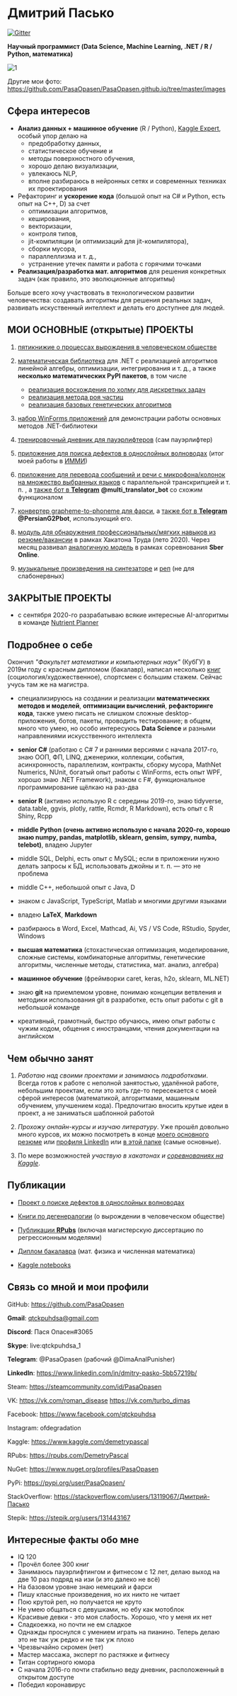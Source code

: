 # Дмитрий Пасько
[![Gitter](https://badges.gitter.im/PasaOpasen/community.svg)](https://gitter.im/PasaOpasen/community?utm_source=badge&utm_medium=badge&utm_campaign=pr-badge)

**Научный программист (Data Science, Machine Learning, .NET / R / Python, математика)**

![1](https://github.com/PasaOpasen/PasaOpasen.github.io/blob/master/images/MyCollages%202.png)

Другие мои фото: https://github.com/PasaOpasen/PasaOpasen.github.io/tree/master/images

## Сфера интересов

* **Анализ данных + машинное обучение** (R / Python), [Kaggle Expert](https://www.kaggle.com/demetrypascal), особый упор делаю на 
  * предобработку данных, 
  * статистическое обучение и 
  * методы поверхностного обучения, 
  * хорошо делаю визуализации, 
  * увлекаюсь NLP, 
  * вполне разбираюсь в нейронных сетях и современных техниках их проектирования
* Рефакторинг и **ускорение кода** (большой опыт на C# и Python, есть опыт на C++, D) за счет 
  * оптимизации алгоритмов, 
  * кеширования, 
  * векторизации, 
  * контроля типов, 
  * jit-компиляции (и оптимизаций для jit-компилятора), 
  * сборки мусора, 
  * параллеллизма и т. д., 
  * устранение утечек памяти и работа с горячими точками 
* **Реализация/разработка мат. алгоритмов** для решения конкретных задач (как правило, это эволюционные алгоритмы)

Больше всего хочу участвовать в технологическом развитии человечества: создавать алгоритмы для решения реальных задач, развивать искуственный интеллект и делать его доступнее для людей.


## МОИ ОСНОВНЫЕ (открытые) ПРОЕКТЫ

1. [пятикнижие о процессах вырождения в человеческом обществе](https://github.com/PasaOpasen/RomanDisease)

1. [математическая библиотека](https://github.com/PasaOpasen/MathClasses) для .NET с реализацией алгоритмов линейной алгебры, оптимизации, интегрирования и т. д., а также **несколько математических PyPI пакетов**, в том числе 
   * [реализация восхождения по холму для дискретных задач](https://github.com/PasaOpasen/DiscreteHillClimbing)
   * [реализация метода роя частиц](https://github.com/PasaOpasen/BeehiveMethod)
   * [реализация базовых генетических алгоритмов](https://github.com/PasaOpasen/geneticalgorithm2)

1. [набор WinForms приложений](https://github.com/PasaOpasen/Old_Math_Projects) для демонстрации работы основных методов .NET-библиотеки 

1. [тренировочный дневник для пауэрлифтеров](https://github.com/PasaOpasen/Powerlifting-training-diary-and-articles) (сам пауэрлифтер)

1. [приложение для поиска дефектов в однослойных волноводах](https://github.com/PasaOpasen/Search-for-defects-in-plates) (итог моей работы в [ИММИ](http://immi.kubsu.ru/ru/about/))

1. [приложение для перевода сообщений и речи с микрофона/колонок на множество выбранных языков](https://github.com/PasaOpasen/SpeechLogger) с параллельной транскрипцией и т. п. , а [также бот в **Telegram**](https://github.com/PasaOpasen/TranslatorBot) **@multi_translator_bot** со схожим функционалом 

1. [конвертер grapheme-to-phoneme для фарси](https://github.com/PasaOpasen/PersianG2P), а [также бот в **Telegram**](https://github.com/PasaOpasen/PersianG2Pbot) **@PersianG2Pbot**, использующий его.

1. [модуль для обнаружения профессиональных/мягких навыков из резюме/вакансии](https://github.com/PasaOpasen/ContentDetector) в рамках Хакатона Труда (лето 2020). Через месяц развивал [аналогичную модель](https://github.com/PasaOpasen/SberOnline-AK) в рамках соревнования **Sber Online**.

1. [музыкальные произведения на синтезаторе](https://gitlab.com/PasaOpasen/pasa-opasen-music/-/tree/master/Piano) и [реп](https://gitlab.com/PasaOpasen/pasa-opasen-music/-/tree/master/Shit%20rap) (не для слабонервных)

## ЗАКРЫТЫЕ ПРОЕКТЫ

* с сентября 2020-го разрабатываю всякие интересные AI-алгоритмы в команде [Nutrient Planner](https://nplanner.ru/o-nas/)



## Подробнее о себе

Окончил *"Факультет математики и компьютерных наук"* (КубГУ) в 2019м году с красным дипломом (бакалавр), написал несколько [книг](https://www.litres.ru/demetriy-paskal/) (социология/художественное), спортсмен с большим стажем. Сейчас учусь там же на магистра.

* специализируюсь на создании и реализации **математических методов и моделей**, **оптимизации вычислений**, **рефакторинге кода**, также умею писать не слишком сложные desktop-приложения, ботов, пакеты, проводить тестирование; в общем, много что умею, но особо интересуюсь **Data Science** и разными направлениями искусственного интеллекта

* **senior C#** (работаю с C# 7 и ранними версиями с начала 2017-го, знаю ООП, ФП, LINQ, дженерики, коллекции, события, асинхронность, параллелизм, контракты, сборку мусора, MathNet Numerics, NUnit, богатый опыт работы с WinForms, есть опыт WPF, хорошо знаю .NET Framework), знаком с F#, функциональное программирование щёлкаю на раз-два

* **senior R** (активно использую R c середины 2019-го, знаю tidyverse, data.table, ggvis, plotly, rattle, Rcmdr, R Markdown), есть опыт с R Shiny, Rcpp

* **middle Python (очень активно использую с начала 2020-го, хорошо знаю numpy, pandas, matplotlib, sklearn, gensim, sympy, numba, telebot)**, владею Jupyter

* middle SQL, Delphi, есть опыт с MySQL; если в приложении нужно делать запросы к БД, использовать джойны и т. п. — это не проблема  

* middle C++, небольшой опыт с Java, D

* знаком с JavaScript, TypeScript, Matlab и многими другими языками 

* владею **LaTeX**, **Markdown**

* разбираюсь в Word, Excel, Mathcad, Ai, VS / VS Code, RStudio, Spyder, Windows

* **высшая математика** (стохастическая оптимизация, моделирование, сложные системы, комбинаторные алгоритмы, генетические алгоритмы, численные методы, статистика, мат. анализ, алгебра)

* **машинное обучение** (фреймворки caret, keras, h2o, sklearn, ML.NET)

* знаю **git** на приемлемом уровне, понимаю концепции ветвления и методики использования git в разработке, есть опыт работы с git в небольшой команде

* креативный, грамотный, быстро обучаюсь, имею опыт работы с чужим кодом, общения с иностранцами, чтения документации на английском

## Чем обычно занят

1. *Работаю над своими проектами и занимаюсь подработками*. Всегда готов к работе с неполной занятостью, удалённой работе, небольшим проектам, если это хоть где-то пересекается с моей сферой интересов (математикой, алгоритмами, машинным обучением, улучшением кода). Предпочитаю вносить крутые идеи в проект, а не заниматься шаблонной работой

1. *Прохожу онлайн-курсы и изучаю литературу*. Уже прошёл довольно много курсов, их можно посмотреть в конце [моего основного резюме](https://krasnodar.hh.ru/resume/5bf5163aff08107dd00039ed1f343257374837) или [профиля LinkedIn](https://www.linkedin.com/in/dmitry-pasko-5bb57219b/) или [в этой папке](https://github.com/PasaOpasen/PasaOpasen.github.io/tree/master/%D0%A1%D0%B5%D1%80%D1%82%D0%B8%D1%84%D0%B8%D0%BA%D0%B0%D1%82%D1%8B%20%D0%B7%D0%B0%20%D0%BA%D1%83%D1%80%D1%81%D1%8B) (самые основные).

1. По мере возможностей *участвую в хакатонах и [соревнованиях на Kaggle](https://www.kaggle.com/demetrypascal/competitions)*.


## Публикации

* [Проект о поиске дефектов в однослойных волноводах](https://elibrary.ru/item.asp?id=38189363)

* [Книги по дегенералогии](https://www.litres.ru/demetriy-paskal/) (о вырождении в человеческом обществе)

* [Публикации **RPubs**](https://rpubs.com/DemetryPascal/) (включая магистерскую диссертацию по регрессионным моделями)

* [Диплом бакалавра](https://github.com/PasaOpasen/Old_Math_Projects/raw/master/%D0%94%D0%B8%D0%BF%D0%BB%D0%BE%D0%BC/%D0%B4%D0%B8%D0%BF%D0%BB%D0%BE%D0%BC/%D0%B4%D0%B8%D0%BF%D0%BB%D0%BE%D0%BC.pdf) (мат. физика и численная математика)

* [Kaggle notebooks](https://www.kaggle.com/demetrypascal/notebooks)

## Связь со мной и мои профили

GitHub: https://github.com/PasaOpasen

**Gmail**: qtckpuhdsa@gmail.com

**Discord**: Пася Опасен#3065

**Skype**: live:qtckpuhdsa_1

**Telegram**: @PasaOpasen (рабочий @DimaAnalPunisher)

**LinkedIn**: https://www.linkedin.com/in/dmitry-pasko-5bb57219b/

Steam: https://steamcommunity.com/id/PasaOpasen

VK: https://vk.com/roman_disease https://vk.com/turbo_dimas

Facebook: https://www.facebook.com/qtckpuhdsa

Instagram: ofdegradation

Kaggle: https://www.kaggle.com/demetrypascal

RPubs: https://rpubs.com/DemetryPascal

NuGet: https://www.nuget.org/profiles/PasaOpasen

PyPi: https://pypi.org/user/PasaOpasen/

StackOverflow: https://stackoverflow.com/users/13119067/Дмитрий-Пасько

Stepik: https://stepik.org/users/131443167


## Интересные факты обо мне

* IQ 120
* Прочёл более 300 книг
* Занимаюсь пауэрлифтингом и фитнесом с 12 лет, делаю выход на две 10 раз подряд на изи (и это далеко не всё)
* На базовом уровне знаю немецкий и фарси
* Пишу классные произведения, но их никто не читает
* Пою крутой реп, но получается не круто
* Не умею общаться с девушками, но ебу как мотоблок
* Красивые девки - это моя слабость. Хорошо, что у меня их нет
* Сладкоежка, но почти не ем сладкое
* Однажды проснулся с умением играть на пианино. Теперь делаю это не так уж редко и не так уж плохо 
* Чрезвычайно скромен (нет)
* Мастер массажа, эксперт по растяжке и фитнесу
* Титан сортирного юмора
* С начала 2016-го почти стабильно веду дневник, расположенный в открытом доступе
* Победил коронавирус


